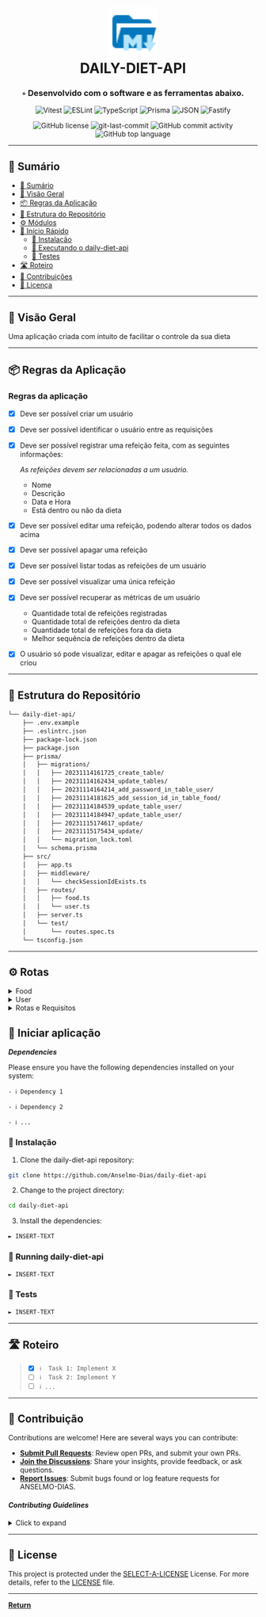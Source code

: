 <div align="center">
<h1 align="center">
<img src="https://raw.githubusercontent.com/PKief/vscode-material-icon-theme/ec559a9f6bfd399b82bb44393651661b08aaf7ba/icons/folder-markdown-open.svg" width="100" />
<br>DAILY-DIET-API</h1>
<h3>◦ Desenvolvido com o software e as ferramentas abaixo.</h3>

<p align="center">
<img src="https://img.shields.io/badge/Vitest-6E9F18.svg?style=flat-square&logo=Vitest&logoColor=white" alt="Vitest" />
<img src="https://img.shields.io/badge/ESLint-4B32C3.svg?style=flat-square&logo=ESLint&logoColor=white" alt="ESLint" />
<img src="https://img.shields.io/badge/TypeScript-3178C6.svg?style=flat-square&logo=TypeScript&logoColor=white" alt="TypeScript" />
<img src="https://img.shields.io/badge/Prisma-2D3748.svg?style=flat-square&logo=Prisma&logoColor=white" alt="Prisma" />
<img src="https://img.shields.io/badge/JSON-000000.svg?style=flat-square&logo=JSON&logoColor=white" alt="JSON" />
<img src="https://img.shields.io/badge/Fastify-000000.svg?style=flat-square&logo=Fastify&logoColor=white" alt="Fastify" />
</p>
<img src="https://img.shields.io/github/license/Anselmo-Dias/daily-diet-api?style=flat-square&color=5D6D7E" alt="GitHub license" />
<img src="https://img.shields.io/github/last-commit/Anselmo-Dias/daily-diet-api?style=flat-square&color=5D6D7E" alt="git-last-commit" />
<img src="https://img.shields.io/github/commit-activity/m/Anselmo-Dias/daily-diet-api?style=flat-square&color=5D6D7E" alt="GitHub commit activity" />
<img src="https://img.shields.io/github/languages/top/Anselmo-Dias/daily-diet-api?style=flat-square&color=5D6D7E" alt="GitHub top language" />
</div>

---

## 📖 Sumário
- [📖 Sumário](#-sumário)
- [📍 Visão Geral](#-visão-geral)
- [📦 Regras da Aplicação](#-Regras-da-Aplicação)
- [📂 Estrutura do Repositório](#-Estrutura-do-Repositório)
- [⚙️ Módulos](#Rotas)
- [🚀 Início Rápido](#-Iniciar-aplicação)
    - [🔧 Instalação](#-Instalação)
    - [🤖 Executando o daily-diet-api](#-executando-o-daily-diet-api)
    - [🧪 Testes](#-testes)
- [🛣 Roteiro](#-Roteiro)
- [🤝 Contribuições](#-Contribuição)
- [📄 Licença](#-licença)

---

## 📍 Visão Geral

Uma aplicação criada com intuito de facilitar o controle da sua dieta

---

## 📦 Regras da Aplicação

### Regras da aplicação

- [x] Deve ser possível criar um usuário <br/>
- [x] Deve ser possível identificar o usuário entre as requisições <br/>
- [x] Deve ser possível registrar uma refeição feita, com as seguintes informações: 

    *As refeições devem ser relacionadas a um usuário.*
    
    - Nome
    - Descrição
    - Data e Hora
    - Está dentro ou não da dieta

- [x] Deve ser possível editar uma refeição, podendo alterar todos os dados acima <br/>
- [x] Deve ser possível apagar uma refeição <br/>
- [x] Deve ser possível listar todas as refeições de um usuário <br/>
- [x] Deve ser possível visualizar uma única refeição <br/>
- [X] Deve ser possível recuperar as métricas de um usuário <br/>
    - Quantidade total de refeições registradas
    - Quantidade total de refeições dentro da dieta
    - Quantidade total de refeições fora da dieta
    - Melhor sequência de refeições dentro da dieta
- [x] O usuário só pode visualizar, editar e apagar as refeições o qual ele criou

---


## 📂 Estrutura do Repositório

```sh
└── daily-diet-api/
    ├── .env.example
    ├── .eslintrc.json
    ├── package-lock.json
    ├── package.json
    ├── prisma/
    │   ├── migrations/
    │   │   ├── 20231114161725_create_table/
    │   │   ├── 20231114162434_update_tables/
    │   │   ├── 20231114164214_add_password_in_table_user/
    │   │   ├── 20231114181625_add_session_id_in_table_food/
    │   │   ├── 20231114184539_update_table_user/
    │   │   ├── 20231114184947_update_table_user/
    │   │   ├── 20231115174617_update/
    │   │   ├── 20231115175434_update/
    │   │   └── migration_lock.toml
    │   └── schema.prisma
    ├── src/
    │   ├── app.ts
    │   ├── middleware/
    │   │   └── checkSessionIdExists.ts
    │   ├── routes/
    │   │   ├── food.ts
    │   │   └── user.ts
    │   ├── server.ts
    │   └── test/
    │       └── routes.spec.ts
    └── tsconfig.json
````

---


## ⚙️ Rotas

<details closed><summary>Food</summary>

| Rota                                                                                            | Metodo                   |
| ---                                                                                             | ---                       |
| /food       | GET |
| /food/:id       | GET |
| /food       | POST |
| /food/:id       | PUT |
| /food/:id       | DELETE |

</details>

<details closed><summary>User</summary>

| Rota                                                                                            | Metodo                   |
| ---                                                                                             | ---                       |
| /metrics       | GET |
| /register       | POST |

</details>

<details closed><summary>Rotas e Requisitos</summary>

## 🛣️ Rotas e Requisitos

### 🍲 Food

#### `GET /food`

Retorna todas as refeições registradas pelo usuário autenticado.

**Pré-requisitos:**
- [x] O usuário deve estar autenticado com uma sessão válida.

---

#### `GET /food/:id`

Retorna uma refeição específica com base no ID fornecido.

**Pré-requisitos:**
- [x] O usuário deve estar autenticado com uma sessão válida.

---

#### `POST /food`

Registra uma nova refeição com os seguintes dados no corpo da requisição:
- `name` (string): Nome da refeição.
- `userId` (string): ID do usuário proprietário da refeição.
- `description` (string): Descrição da refeição.
- `inDiet` (enum): Indica se a refeição está na dieta (`diet`) ou não (`nodiet`).

**Pré-requisitos:**
- [x] O usuário deve estar autenticado com uma sessão válida.

---

#### `PUT /food/:id`

Atualiza uma refeição existente com os seguintes dados no corpo da requisição:
- \`name\` (string): Novo nome da refeição.
- \`description\` (string): Nova descrição da refeição.
- \`inDiet\` (enum): Indica se a refeição está na dieta (\`diet\`) ou não (\`nodiet\`).

**Pré-requisitos:**
- [x] O usuário deve estar autenticado com uma sessão válida.

---

#### `DELETE /food/:id`

Exclui uma refeição com base no ID fornecido.

**Pré-requisitos:**
- [x] O usuário deve estar autenticado com uma sessão válida.

---

### 📊 User

#### `GET /metrics`

Retorna métricas relacionadas às refeições do usuário autenticado, incluindo:
- `quantityFood`: Quantidade total de refeições registradas.
- `diet`: Quantidade total de refeições dentro da dieta.
- `noDiet`: Quantidade total de refeições fora da dieta.
- `sequenceDiet`: Melhor sequência de refeições dentro da dieta.

**Pré-requisitos:**
- [x] O usuário deve estar autenticado com uma sessão válida.

---

### 📝 Registro de Usuário

#### `POST /register`

Registra um novo usuário com os seguintes dados no corpo da requisição:
- \`name\` (string): Nome do usuário.
- \`email\` (string): Endereço de e-mail do usuário (deve ser único).
- \`password\` (string): Senha do usuário.

**Pré-requisitos:**
- [ ] Não requer autenticação.

---

</details>

## 🚀 Iniciar aplicação

***Dependencies***

Please ensure you have the following dependencies installed on your system:

`- ℹ️ Dependency 1`

`- ℹ️ Dependency 2`

`- ℹ️ ...`

### 🔧 Instalação

1. Clone the daily-diet-api repository:
```sh
git clone https://github.com/Anselmo-Dias/daily-diet-api
```

2. Change to the project directory:
```sh
cd daily-diet-api
```

3. Install the dependencies:
```sh
► INSERT-TEXT
```

### 🤖 Running daily-diet-api

```sh
► INSERT-TEXT
```

### 🧪 Tests
```sh
► INSERT-TEXT
```

---


## 🛣 Roteiro

> - [X] `ℹ️  Task 1: Implement X`
> - [ ] `ℹ️  Task 2: Implement Y`
> - [ ] `ℹ️ ...`


---

## 🤝 Contribuição

Contributions are welcome! Here are several ways you can contribute:

- **[Submit Pull Requests](https://github.com/Anselmo-Dias/daily-diet-api/blob/main/CONTRIBUTING.md)**: Review open PRs, and submit your own PRs.
- **[Join the Discussions](https://github.com/Anselmo-Dias/daily-diet-api/discussions)**: Share your insights, provide feedback, or ask questions.
- **[Report Issues](https://github.com/Anselmo-Dias/daily-diet-api/issues)**: Submit bugs found or log feature requests for ANSELMO-DIAS.

#### *Contributing Guidelines*

<details closed>
<summary>Click to expand</summary>

1. **Fork the Repository**: Start by forking the project repository to your GitHub account.
2. **Clone Locally**: Clone the forked repository to your local machine using a Git client.
   ```sh
   git clone <your-forked-repo-url>
   ```
3. **Create a New Branch**: Always work on a new branch, giving it a descriptive name.
   ```sh
   git checkout -b new-feature-x
   ```
4. **Make Your Changes**: Develop and test your changes locally.
5. **Commit Your Changes**: Commit with a clear and concise message describing your updates.
   ```sh
   git commit -m 'Implemented new feature x.'
   ```
6. **Push to GitHub**: Push the changes to your forked repository.
   ```sh
   git push origin new-feature-x
   ```
7. **Submit a Pull Request**: Create a PR against the original project repository. Clearly describe the changes and their motivations.

Once your PR is reviewed and approved, it will be merged into the main branch.

</details>

---

## 📄 License


This project is protected under the [SELECT-A-LICENSE](https://choosealicense.com/licenses) License. For more details, refer to the [LICENSE](https://choosealicense.com/licenses/) file.

---

[**Return**](#Top)


